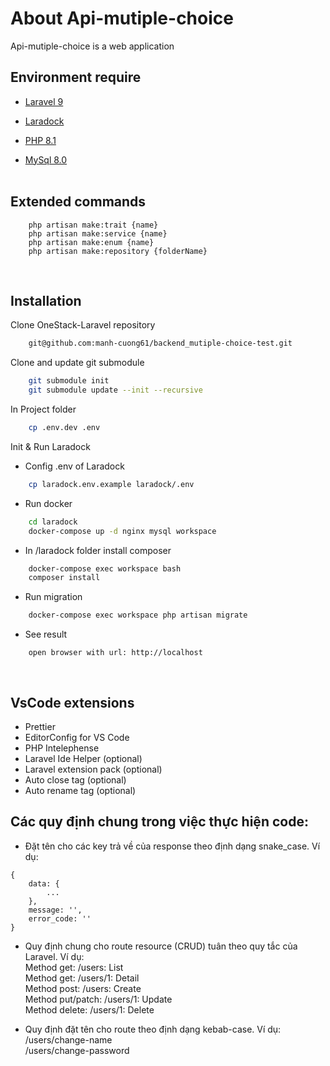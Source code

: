 # About Api-mutiple-choice

Api-mutiple-choice is a web application
<br>

## Environment require

-   [Laravel 9](https://laravel.com/docs/9.x/releases)

-   [Laradock](https://laradock.io/)

-   [PHP 8.1](https://www.php.net/releases/8.1/en.php)

-   [MySql 8.0](https://dev.mysql.com/doc/relnotes/mysql/8.0/en/)
    <br>
    <br>

## Extended commands

```
    php artisan make:trait {name}
    php artisan make:service {name}
    php artisan make:enum {name}
    php artisan make:repository {folderName}
```

<br>

## Installation

Clone OneStack-Laravel repository

```bash
    git@github.com:manh-cuong61/backend_mutiple-choice-test.git
```

Clone and update git submodule

```bash
    git submodule init
    git submodule update --init --recursive
```

In Project folder

```bash
    cp .env.dev .env
```

Init & Run Laradock

-   Config .env of Laradock

```bash
    cp laradock.env.example laradock/.env
```

-   Run docker

```bash
    cd laradock
    docker-compose up -d nginx mysql workspace
```

-   In /laradock folder install composer

```bash
    docker-compose exec workspace bash
    composer install
```

-   Run migration

```bash
    docker-compose exec workspace php artisan migrate
```

-   See result

```
    open browser with url: http://localhost
```

<br>

## VsCode extensions

-   Prettier
-   EditorConfig for VS Code
-   PHP Intelephense
-   Laravel Ide Helper (optional)
-   Laravel extension pack (optional)
-   Auto close tag (optional)
-   Auto rename tag (optional)
    <br>

## Các quy định chung trong việc thực hiện code:

-   Đặt tên cho các key trả về của response theo định dạng snake_case. Ví dụ:

```
{
    data: {
        ...
    },
    message: '',
    error_code: ''
}
```

-   Quy định chung cho route resource (CRUD) tuân theo quy tắc của Laravel. Ví dụ: <br/>
    Method get: /users: List <br/>
    Method get: /users/1: Detail <br/>
    Method post: /users: Create <br/>
    Method put/patch: /users/1: Update <br/>
    Method delete: /users/1: Delete <br/>

-   Quy định đặt tên cho route theo định dạng kebab-case. Ví dụ: <br/>
    /users/change-name <br/>
    /users/change-password
